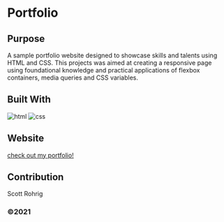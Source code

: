 # Portfolio

## Purpose

A sample portfolio website designed to showcase skills and talents using HTML and CSS. This projects was aimed at creating a responsive page using foundational knowledge and practical applications of flexbox containers, media queries and CSS variables.

## Built With
![html](https://img.shields.io/badge/-HTML5-orange?logo=html5&logoColor=white&logoWidth=30)
![css](https://img.shields.io/badge/-CSS3-teal?logo=css3&logoColor=whire&logoWidth=30)

## Website
[check out my portfolio!](https://scottrohrig.github.io/portfolio/)

## Contribution

Scott Rohrig

### ©️2021 
